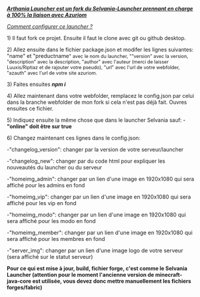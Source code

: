<p><strong><em><span style="text-decoration: underline;">Arthania Launcher est un fork du Selvania-Launcher prennant en charge &agrave; 100% la liaison avec Azuriom</span></em></strong></p>
<p><span style="text-decoration: underline;"><em>Comment configurer ce launcher ?</em></span></p>
<p>1) Il faut fork ce projet. Ensuite il faut le clone avec git ou github desktop.</p>
<p>2) Allez ensuite dans le fichier package.json et modifer les lignes suivantes: "name" et "<span style="font-size: 14.4px;">preductname</span><span style="font-size: 0.9em;">" avec le nom du launcher, ""version" avec la version, "description" avec la description, "author" avec l'auteur (merci de laisser Luuxis/Riptiaz et de rajouter votre pseudo), "url" avec l'url de votre webfolder, "azauth" avec l'url de votre site azuriom.</span></p>
<p>3) Faites ensuites <em><strong>npm i</strong></em></p>
<p>4) Allez maintenant dans votre webfolder, remplacez le config.json par celui dans la branche webfolder de mon fork si cela n'est pas d&eacute;j&agrave; fait. Ouvres ensuites ce fichier.</p>
<p>5) Indiquez ensuite la m&ecirc;me chose que dans le launcher Selvania sauf: -<strong>"online" doit &ecirc;tre sur true</strong></p>
<p>6) Changez maintenant ces lignes dans le config.json:</p>
<p>-"changelog_version": changer par la version de votre serveur/launcher</p>
<p>-"changelog_new": changer par du code html pour expliquer les nouveaut&eacute;s du launcher ou du serveur</p>
<p>-"homeimg_admin": changer par un lien d'une image en 1920x1080 qui sera affich&eacute; pour les admins en fond</p>
<p><span style="font-size: 14.4px;">-"homeimg_vip":&nbsp;</span><span style="font-size: 14.4px;">changer par un lien d'une image en 1920x1080 qui sera affich&eacute; pour les vip en fond</span></p>
<p><span style="font-size: 14.4px;">-"homeimg_modo":&nbsp;</span><span style="font-size: 14.4px;">changer par un lien d'une image en 1920x1080 qui sera affich&eacute; pour les modo en fond</span></p>
<p><span style="font-size: 14.4px;">-"homeimg_member":&nbsp;</span><span style="font-size: 14.4px;">changer par un lien d'une image en 1920x1080 qui sera affich&eacute; pour les membres en fond</span></p>
<p><span style="font-size: 14.4px;">-"server_img": changer par un lien d'une image logo de votre serveur (sera affich&eacute; sur le statut serveur)</span></p>
<p><strong>Pour ce qui est mise &agrave; jour, build, fichier forge, c'est comme le Selvania Launcher (attention pour le moment l'ancienne version de minecraft-java-core est utilis&eacute;e, vous devez donc mettre manuellement les fichiers forges/fabric)</strong></p>